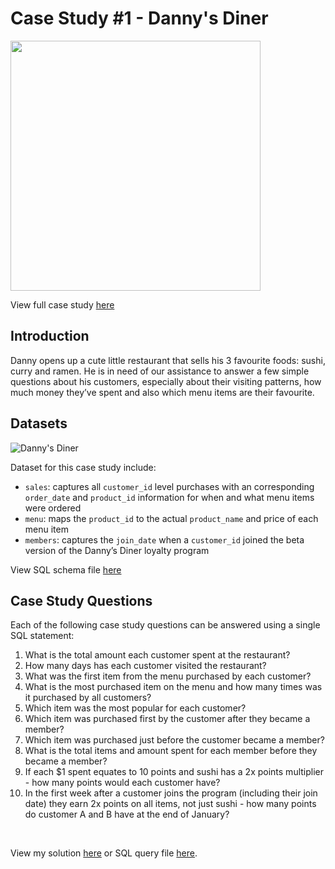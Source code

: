 # Case Study #1 - Danny's Diner
<img src="https://8weeksqlchallenge.com/images/case-study-designs/1.png" width="400">

View full case study [here](https://8weeksqlchallenge.com/case-study-1/)

## Introduction
Danny opens up a cute little restaurant that sells his 3 favourite foods: sushi, curry and ramen. He is in need of our assistance to  answer a few simple questions about his customers, especially about their visiting patterns, how much money they’ve spent and also which menu items are their favourite.

## Datasets

![Danny's Diner](https://user-images.githubusercontent.com/58045173/188302008-3e0c21b2-c683-41a7-b95f-bf6aa1c30a87.png)

Dataset for this case study include:
* `sales`: captures all `customer_id` level purchases with an corresponding `order_date` and `product_id` information for when and what menu items were ordered
* `menu`: maps the `product_id` to the actual `product_name` and price of each menu item
* `members`: captures the `join_date` when a `customer_id` joined the beta version of the Danny’s Diner loyalty program

View SQL schema file [here](./Schema.sql) 

## Case Study Questions
Each of the following case study questions can be answered using a single SQL statement:

<ol>
  <li>What is the total amount each customer spent at the restaurant?</li>
  <li>How many days has each customer visited the restaurant?</li>
  <li>What was the first item from the menu purchased by each customer?</li>
  <li>What is the most purchased item on the menu and how many times was it purchased by all customers?</li>
  <li>Which item was the most popular for each customer?</li>
  <li>Which item was purchased first by the customer after they became a member?</li>
  <li>Which item was purchased just before the customer became a member?</li>
  <li>What is the total items and amount spent for each member before they became a member?</li>
  <li>If each $1 spent equates to 10 points and sushi has a 2x points multiplier - how many points would each customer have?</li>
  <li>In the first week after a customer joins the program (including their join date) they earn 2x points on all items, not just sushi - how many points do customer A and B have at the end of January?</li>
</ol>

<br>

View my solution [here](./Answer.md) or SQL query file [here](./Query.sql).

